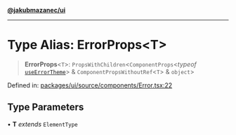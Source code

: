 [**@jakubmazanec/ui**](../README.md)

---

# Type Alias: ErrorProps\<T\>

> **ErrorProps**\<`T`\>: `PropsWithChildren`\<`ComponentProps`\<_typeof_
> [`useErrorTheme`](../functions/useErrorTheme.md)\> & `ComponentPropsWithoutRef`\<`T`\> &
> `object`\>

Defined in:
[packages/ui/source/components/Error.tsx:22](https://github.com/jakubmazanec/tools/blob/66e975ab265618dba82f8e4c56654145b7ba4db7/packages/ui/source/components/Error.tsx#L22)

## Type Parameters

• **T** _extends_ `ElementType`
